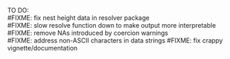 TO DO:  
#FIXME: fix nest height data in resolver package  
#FIXME: slow resolve function down to make output more interpretable  
#FIXME: remove NAs introduced by coercion warnings  
#FIXME: address non-ASCII characters in data strings 
#FIXME: fix crappy vignette/documentation 
